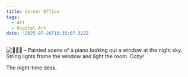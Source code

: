 ```yaml
---
title: Corner Office
tags:
  - Art
  - Digital Art
date: '2025-07-26T10:35:07.322Z'
---
```


![🎹🎶🌙 – Painted scene of a piano looking out a window at the night sky. String lights frame the window and light the room. Cozy!](http://res.cloudinary.com/cpadilla/image/upload/v1753310334/chrisdpadilla/blog/art/pv7mv5ow78nqh23km6u3.png)

The night-time desk.
